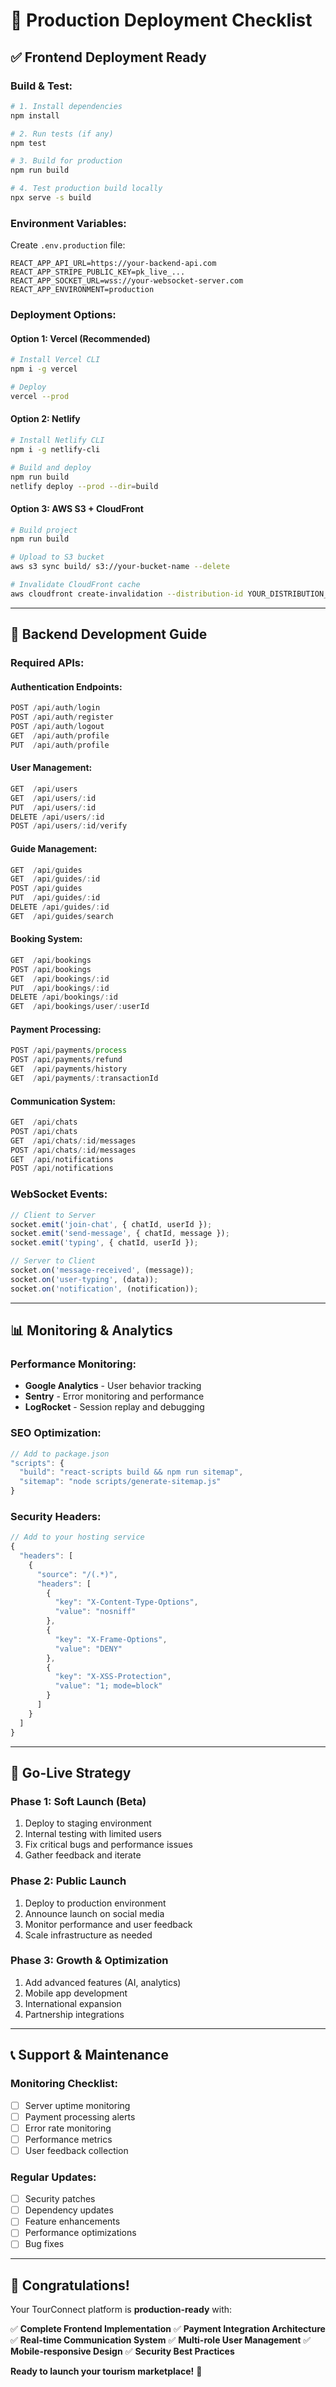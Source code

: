 # 🚀 Production Deployment Checklist

## ✅ **Frontend Deployment Ready**

### **Build & Test:**
```bash
# 1. Install dependencies
npm install

# 2. Run tests (if any)
npm test

# 3. Build for production
npm run build

# 4. Test production build locally
npx serve -s build
```

### **Environment Variables:**
Create `.env.production` file:
```env
REACT_APP_API_URL=https://your-backend-api.com
REACT_APP_STRIPE_PUBLIC_KEY=pk_live_...
REACT_APP_SOCKET_URL=wss://your-websocket-server.com
REACT_APP_ENVIRONMENT=production
```

### **Deployment Options:**

#### **Option 1: Vercel (Recommended)**
```bash
# Install Vercel CLI
npm i -g vercel

# Deploy
vercel --prod
```

#### **Option 2: Netlify**
```bash
# Install Netlify CLI
npm i -g netlify-cli

# Build and deploy
npm run build
netlify deploy --prod --dir=build
```

#### **Option 3: AWS S3 + CloudFront**
```bash
# Build project
npm run build

# Upload to S3 bucket
aws s3 sync build/ s3://your-bucket-name --delete

# Invalidate CloudFront cache
aws cloudfront create-invalidation --distribution-id YOUR_DISTRIBUTION_ID --paths "/*"
```

---

## 🔧 **Backend Development Guide**

### **Required APIs:**

#### **Authentication Endpoints:**
```javascript
POST /api/auth/login
POST /api/auth/register
POST /api/auth/logout
GET  /api/auth/profile
PUT  /api/auth/profile
```

#### **User Management:**
```javascript
GET  /api/users
GET  /api/users/:id
PUT  /api/users/:id
DELETE /api/users/:id
POST /api/users/:id/verify
```

#### **Guide Management:**
```javascript
GET  /api/guides
GET  /api/guides/:id
POST /api/guides
PUT  /api/guides/:id
DELETE /api/guides/:id
GET  /api/guides/search
```

#### **Booking System:**
```javascript
GET  /api/bookings
POST /api/bookings
GET  /api/bookings/:id
PUT  /api/bookings/:id
DELETE /api/bookings/:id
GET  /api/bookings/user/:userId
```

#### **Payment Processing:**
```javascript
POST /api/payments/process
POST /api/payments/refund
GET  /api/payments/history
GET  /api/payments/:transactionId
```

#### **Communication System:**
```javascript
GET  /api/chats
POST /api/chats
GET  /api/chats/:id/messages
POST /api/chats/:id/messages
GET  /api/notifications
POST /api/notifications
```

### **WebSocket Events:**
```javascript
// Client to Server
socket.emit('join-chat', { chatId, userId });
socket.emit('send-message', { chatId, message });
socket.emit('typing', { chatId, userId });

// Server to Client
socket.on('message-received', (message));
socket.on('user-typing', (data));
socket.on('notification', (notification));
```

---

## 📊 **Monitoring & Analytics**

### **Performance Monitoring:**
- **Google Analytics** - User behavior tracking
- **Sentry** - Error monitoring and performance
- **LogRocket** - Session replay and debugging

### **SEO Optimization:**
```javascript
// Add to package.json
"scripts": {
  "build": "react-scripts build && npm run sitemap",
  "sitemap": "node scripts/generate-sitemap.js"
}
```

### **Security Headers:**
```javascript
// Add to your hosting service
{
  "headers": [
    {
      "source": "/(.*)",
      "headers": [
        {
          "key": "X-Content-Type-Options",
          "value": "nosniff"
        },
        {
          "key": "X-Frame-Options",
          "value": "DENY"
        },
        {
          "key": "X-XSS-Protection",
          "value": "1; mode=block"
        }
      ]
    }
  ]
}
```

---

## 🎯 **Go-Live Strategy**

### **Phase 1: Soft Launch (Beta)**
1. Deploy to staging environment
2. Internal testing with limited users
3. Fix critical bugs and performance issues
4. Gather feedback and iterate

### **Phase 2: Public Launch**
1. Deploy to production environment
2. Announce launch on social media
3. Monitor performance and user feedback
4. Scale infrastructure as needed

### **Phase 3: Growth & Optimization**
1. Add advanced features (AI, analytics)
2. Mobile app development
3. International expansion
4. Partnership integrations

---

## 📞 **Support & Maintenance**

### **Monitoring Checklist:**
- [ ] Server uptime monitoring
- [ ] Payment processing alerts
- [ ] Error rate monitoring
- [ ] Performance metrics
- [ ] User feedback collection

### **Regular Updates:**
- [ ] Security patches
- [ ] Dependency updates
- [ ] Feature enhancements
- [ ] Performance optimizations
- [ ] Bug fixes

---

## 🎉 **Congratulations!**

Your TourConnect platform is **production-ready** with:

✅ **Complete Frontend Implementation**
✅ **Payment Integration Architecture**  
✅ **Real-time Communication System**
✅ **Multi-role User Management**
✅ **Mobile-responsive Design**
✅ **Security Best Practices**

**Ready to launch your tourism marketplace!** 🌟
